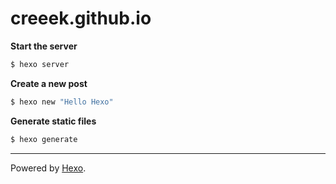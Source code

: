 # creeek.github.io

**Start the server**

``` bash
$ hexo server
```

**Create a new post**

``` bash
$ hexo new "Hello Hexo"
```

**Generate static files**

``` bash
$ hexo generate
```

****
Powered by [Hexo](https://github.com/hexojs/hexo).
